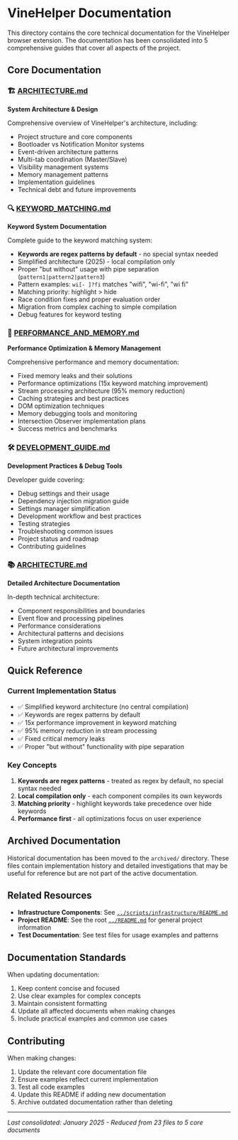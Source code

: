# VineHelper Documentation

This directory contains the core technical documentation for the VineHelper browser extension. The documentation has been consolidated into 5 comprehensive guides that cover all aspects of the project.

## Core Documentation

### 🏗️ [ARCHITECTURE.md](./ARCHITECTURE.md)

**System Architecture & Design**

Comprehensive overview of VineHelper's architecture, including:

- Project structure and core components
- Bootloader vs Notification Monitor systems
- Event-driven architecture patterns
- Multi-tab coordination (Master/Slave)
- Visibility management systems
- Memory management patterns
- Implementation guidelines
- Technical debt and future improvements

### 🔍 [KEYWORD_MATCHING.md](./KEYWORD_MATCHING.md)

**Keyword System Documentation**

Complete guide to the keyword matching system:

- **Keywords are regex patterns by default** - no special syntax needed
- Simplified architecture (2025) - local compilation only
- Proper "but without" usage with pipe separation (`pattern1|pattern2|pattern3`)
- Pattern examples: `wi[- ]?fi` matches "wifi", "wi-fi", "wi fi"
- Matching priority: highlight > hide
- Race condition fixes and proper evaluation order
- Migration from complex caching to simple compilation
- Debug features for keyword testing

### 🚀 [PERFORMANCE_AND_MEMORY.md](./PERFORMANCE_AND_MEMORY.md)

**Performance Optimization & Memory Management**

Comprehensive performance and memory documentation:

- Fixed memory leaks and their solutions
- Performance optimizations (15x keyword matching improvement)
- Stream processing architecture (95% memory reduction)
- Caching strategies and best practices
- DOM optimization techniques
- Memory debugging tools and monitoring
- Intersection Observer implementation plans
- Success metrics and benchmarks

### 🛠️ [DEVELOPMENT_GUIDE.md](./DEVELOPMENT_GUIDE.md)

**Development Practices & Debug Tools**

Developer guide covering:

- Debug settings and their usage
- Dependency injection migration guide
- Settings manager simplification
- Development workflow and best practices
- Testing strategies
- Troubleshooting common issues
- Project status and roadmap
- Contributing guidelines

### 📚 [ARCHITECTURE.md](./ARCHITECTURE.md)

**Detailed Architecture Documentation**

In-depth technical architecture:

- Component responsibilities and boundaries
- Event flow and processing pipelines
- Performance considerations
- Architectural patterns and decisions
- System integration points
- Future architectural improvements

## Quick Reference

### Current Implementation Status

- ✅ Simplified keyword architecture (no central compilation)
- ✅ Keywords are regex patterns by default
- ✅ 15x performance improvement in keyword matching
- ✅ 95% memory reduction in stream processing
- ✅ Fixed critical memory leaks
- ✅ Proper "but without" functionality with pipe separation

### Key Concepts

1. **Keywords are regex patterns** - treated as regex by default, no special syntax needed
2. **Local compilation only** - each component compiles its own keywords
3. **Matching priority** - highlight keywords take precedence over hide keywords
4. **Performance first** - all optimizations focus on user experience

## Archived Documentation

Historical documentation has been moved to the `archived/` directory. These files contain implementation history and detailed investigations that may be useful for reference but are not part of the active documentation.

## Related Resources

- **Infrastructure Components**: See [`../scripts/infrastructure/README.md`](../scripts/infrastructure/README.md)
- **Project README**: See the root [`../README.md`](../README.md) for general project information
- **Test Documentation**: See test files for usage examples and patterns

## Documentation Standards

When updating documentation:

1. Keep content concise and focused
2. Use clear examples for complex concepts
3. Maintain consistent formatting
4. Update all affected documents when making changes
5. Include practical examples and common use cases

## Contributing

When making changes:

1. Update the relevant core documentation file
2. Ensure examples reflect current implementation
3. Test all code examples
4. Update this README if adding new documentation
5. Archive outdated documentation rather than deleting

---

_Last consolidated: January 2025 - Reduced from 23 files to 5 core documents_
